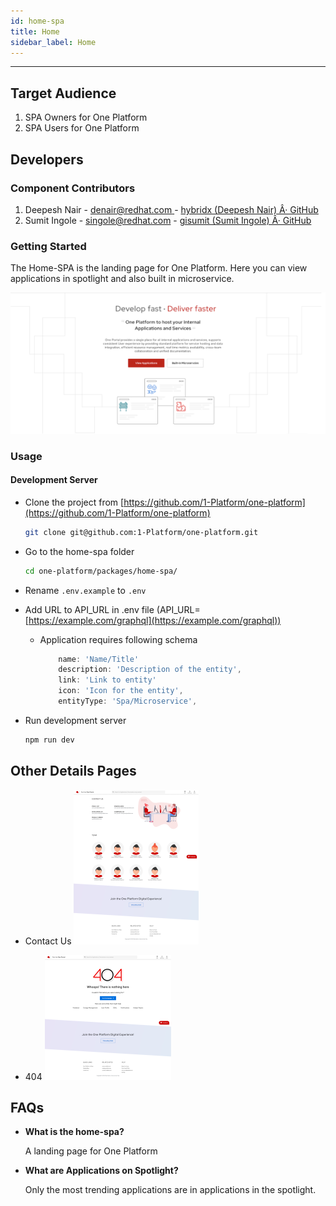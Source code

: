 ```yaml
---
id: home-spa
title: Home
sidebar_label: Home
---
```

* * *

## Target Audience

1. SPA Owners for One Platform
2. SPA Users for One Platform

## Developers

### Component Contributors

1. Deepesh Nair - [denair@redhat.com ](mailto:denair@redhat.com ) - [hybridx (Deepesh Nair) Â· GitHub](https://github.com/hybridx)
2. Sumit Ingole - [singole@redhat.com](mailto:singole@redhat.com) - [gisumit (Sumit Ingole) Â· GitHub](https://github.com/gisumit)

### Getting Started

The Home-SPA is the landing page for One Platform. Here you can view applications in spotlight and also built in microservice.

![Home Page](./home-landing-page.svg)

### Usage

#### Development Server

* Clone the project from [https://github.com/1-Platform/one-platform](https://github.com/1-Platform/one-platform)

    ```sh
    git clone git@github.com:1-Platform/one-platform.git
    ```

* Go to the home-spa folder

    ```sh
    cd one-platform/packages/home-spa/
    ```

* Rename `.env.example` to `.env`
* Add URL to API_URL in .env file (API_URL=[https://example.com/graphql](https://example.com/graphql))
  * Application requires following schema

    ```js
        name: 'Name/Title'
        description: 'Description of the entity',
        link: 'Link to entity'
        icon: 'Icon for the entity',
        entityType: 'Spa/Microservice',
    ```

* Run development server

    ```sh
    npm run dev
    ```

## Other Details Pages

* Contact Us
    ![Contact Us](./contact-us.svg)

* 404
    ![Four Oh Four](./404.svg)

## FAQs

* **What is the home-spa?**

    A landing page for One Platform

* **What are Applications on Spotlight?**

    Only the most trending applications are in applications in the spotlight.
